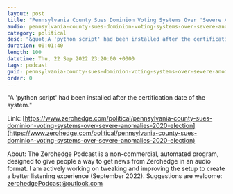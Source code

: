 ```yaml
---
layout: post
title: "Pennsylvania County Sues Dominion Voting Systems Over 'Severe Anomalies' In 2020 Election"
audio: pennsylvania-county-sues-dominion-voting-systems-over-severe-anomalies-2020-election-0
category: political
desc: "&quot;A 'python script' had been installed after the certification date of the system.&quot;"
duration: 00:01:40
length: 100
datetime: Thu, 22 Sep 2022 23:20:00 +0000
tags: podcast
guid: pennsylvania-county-sues-dominion-voting-systems-over-severe-anomalies-2020-election-0
order: 0
---
```

&quot;A 'python script' had been installed after the certification date of the system.&quot;

Link: [https://www.zerohedge.com/political/pennsylvania-county-sues-dominion-voting-systems-over-severe-anomalies-2020-election](https://www.zerohedge.com/political/pennsylvania-county-sues-dominion-voting-systems-over-severe-anomalies-2020-election)

About: The Zerohedge Podcast is a non-commercial, automated program, designed to give people a way to get news from Zerohedge in an audio format.  I am actively working on tweaking and improving the setup to create a better listening experience (September 2022).  Suggestions are welcome: [zerohedgePodcast@outlook.com](mailto:zerohedgePodcast@outlook.com)